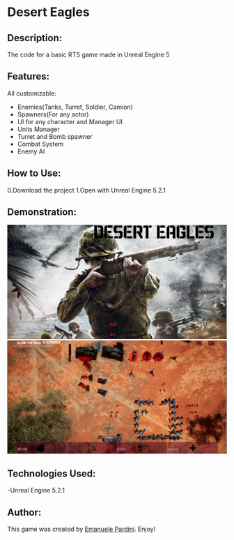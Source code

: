 # Desert Eagles

## Description:
The code for a basic RTS game made in Unreal Engine 5

## Features:
All customizable:

- Enemies(Tanks, Turret, Soldier, Camion)
- Spawners(For any actor)
- UI for any character and Manager UI
- Units Manager
- Turret and Bomb spawner
- Combat System
- Enemy AI
  
## How to Use:
0.Download the project
1.Open with Unreal Engine 5.2.1

## Demonstration:
![DesertEagles 1](shot1.png)
![DesertEagles 2](shot2.png)


## Technologies Used:
-Unreal Engine 5.2.1

## Author:

This game was created by [Emanuele Pardini](http://emanuelepardini.altervista.org/).
Enjoy!

